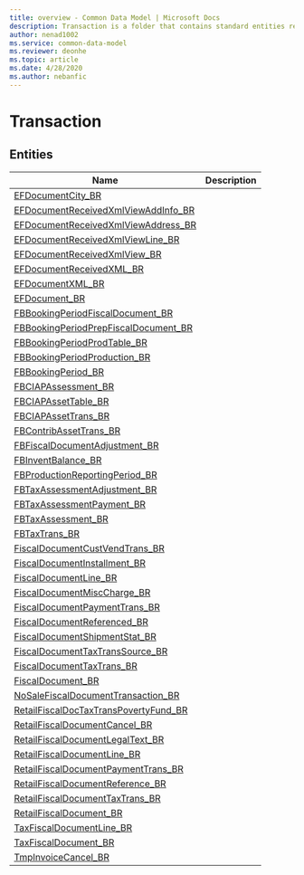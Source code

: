 ```yaml
---
title: overview - Common Data Model | Microsoft Docs
description: Transaction is a folder that contains standard entities related to the Common Data Model.
author: nenad1002
ms.service: common-data-model
ms.reviewer: deonhe
ms.topic: article
ms.date: 4/28/2020
ms.author: nebanfic
---
```


# Transaction


## Entities

|Name|Description|
|---|---|
|[EFDocumentCity_BR](EFDocumentCity_BR.md)||
|[EFDocumentReceivedXmlViewAddInfo_BR](EFDocumentReceivedXmlViewAddInfo_BR.md)||
|[EFDocumentReceivedXmlViewAddress_BR](EFDocumentReceivedXmlViewAddress_BR.md)||
|[EFDocumentReceivedXmlViewLine_BR](EFDocumentReceivedXmlViewLine_BR.md)||
|[EFDocumentReceivedXmlView_BR](EFDocumentReceivedXmlView_BR.md)||
|[EFDocumentReceivedXML_BR](EFDocumentReceivedXML_BR.md)||
|[EFDocumentXML_BR](EFDocumentXML_BR.md)||
|[EFDocument_BR](EFDocument_BR.md)||
|[FBBookingPeriodFiscalDocument_BR](FBBookingPeriodFiscalDocument_BR.md)||
|[FBBookingPeriodPrepFiscalDocument_BR](FBBookingPeriodPrepFiscalDocument_BR.md)||
|[FBBookingPeriodProdTable_BR](FBBookingPeriodProdTable_BR.md)||
|[FBBookingPeriodProduction_BR](FBBookingPeriodProduction_BR.md)||
|[FBBookingPeriod_BR](FBBookingPeriod_BR.md)||
|[FBCIAPAssessment_BR](FBCIAPAssessment_BR.md)||
|[FBCIAPAssetTable_BR](FBCIAPAssetTable_BR.md)||
|[FBCIAPAssetTrans_BR](FBCIAPAssetTrans_BR.md)||
|[FBContribAssetTrans_BR](FBContribAssetTrans_BR.md)||
|[FBFiscalDocumentAdjustment_BR](FBFiscalDocumentAdjustment_BR.md)||
|[FBInventBalance_BR](FBInventBalance_BR.md)||
|[FBProductionReportingPeriod_BR](FBProductionReportingPeriod_BR.md)||
|[FBTaxAssessmentAdjustment_BR](FBTaxAssessmentAdjustment_BR.md)||
|[FBTaxAssessmentPayment_BR](FBTaxAssessmentPayment_BR.md)||
|[FBTaxAssessment_BR](FBTaxAssessment_BR.md)||
|[FBTaxTrans_BR](FBTaxTrans_BR.md)||
|[FiscalDocumentCustVendTrans_BR](FiscalDocumentCustVendTrans_BR.md)||
|[FiscalDocumentInstallment_BR](FiscalDocumentInstallment_BR.md)||
|[FiscalDocumentLine_BR](FiscalDocumentLine_BR.md)||
|[FiscalDocumentMiscCharge_BR](FiscalDocumentMiscCharge_BR.md)||
|[FiscalDocumentPaymentTrans_BR](FiscalDocumentPaymentTrans_BR.md)||
|[FiscalDocumentReferenced_BR](FiscalDocumentReferenced_BR.md)||
|[FiscalDocumentShipmentStat_BR](FiscalDocumentShipmentStat_BR.md)||
|[FiscalDocumentTaxTransSource_BR](FiscalDocumentTaxTransSource_BR.md)||
|[FiscalDocumentTaxTrans_BR](FiscalDocumentTaxTrans_BR.md)||
|[FiscalDocument_BR](FiscalDocument_BR.md)||
|[NoSaleFiscalDocumentTransaction_BR](NoSaleFiscalDocumentTransaction_BR.md)||
|[RetailFiscalDocTaxTransPovertyFund_BR](RetailFiscalDocTaxTransPovertyFund_BR.md)||
|[RetailFiscalDocumentCancel_BR](RetailFiscalDocumentCancel_BR.md)||
|[RetailFiscalDocumentLegalText_BR](RetailFiscalDocumentLegalText_BR.md)||
|[RetailFiscalDocumentLine_BR](RetailFiscalDocumentLine_BR.md)||
|[RetailFiscalDocumentPaymentTrans_BR](RetailFiscalDocumentPaymentTrans_BR.md)||
|[RetailFiscalDocumentReference_BR](RetailFiscalDocumentReference_BR.md)||
|[RetailFiscalDocumentTaxTrans_BR](RetailFiscalDocumentTaxTrans_BR.md)||
|[RetailFiscalDocument_BR](RetailFiscalDocument_BR.md)||
|[TaxFiscalDocumentLine_BR](TaxFiscalDocumentLine_BR.md)||
|[TaxFiscalDocument_BR](TaxFiscalDocument_BR.md)||
|[TmpInvoiceCancel_BR](TmpInvoiceCancel_BR.md)||
